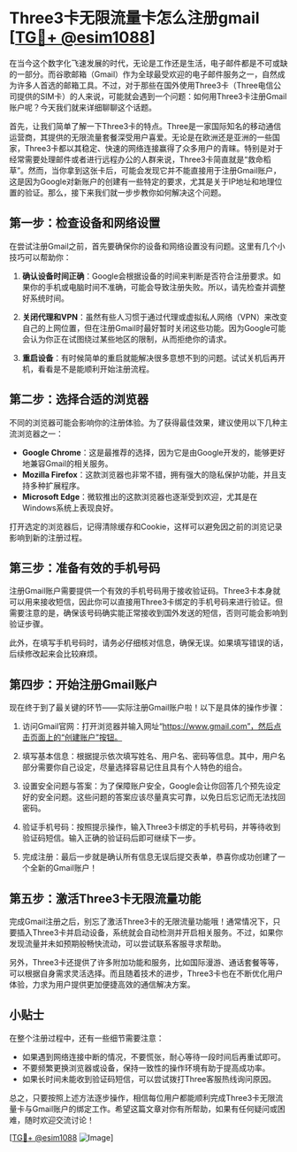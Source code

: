 # Three3卡无限流量卡怎么注册gmail [[TG💪+ @esim1088](https://t.me/s/esim1088)]

在当今这个数字化飞速发展的时代，无论是工作还是生活，电子邮件都是不可或缺的一部分。而谷歌邮箱（Gmail）作为全球最受欢迎的电子邮件服务之一，自然成为许多人首选的邮箱工具。不过，对于那些在国外使用Three3卡（Three电信公司提供的SIM卡）的人来说，可能就会遇到一个问题：如何用Three3卡注册Gmail账户呢？今天我们就来详细聊聊这个话题。

首先，让我们简单了解一下Three3卡的特点。Three是一家国际知名的移动通信运营商，其提供的无限流量套餐深受用户喜爱。无论是在欧洲还是亚洲的一些国家，Three3卡都以其稳定、快速的网络连接赢得了众多用户的青睐。特别是对于经常需要处理邮件或者进行远程办公的人群来说，Three3卡简直就是“救命稻草”。然而，当你拿到这张卡后，可能会发现它并不能直接用于注册Gmail账户，这是因为Google对新账户的创建有一些特定的要求，尤其是关于IP地址和地理位置的验证。那么，接下来我们就一步步教你如何解决这个问题。

## 第一步：检查设备和网络设置

在尝试注册Gmail之前，首先要确保你的设备和网络设置没有问题。这里有几个小技巧可以帮助你：

1. **确认设备时间正确**：Google会根据设备的时间来判断是否符合注册要求。如果你的手机或电脑时间不准确，可能会导致注册失败。所以，请先检查并调整好系统时间。
   
2. **关闭代理和VPN**：虽然有些人习惯于通过代理或虚拟私人网络（VPN）来改变自己的上网位置，但在注册Gmail时最好暂时关闭这些功能。因为Google可能会认为你正在试图绕过某些地区的限制，从而拒绝你的请求。

3. **重启设备**：有时候简单的重启就能解决很多意想不到的问题。试试关机后再开机，看看是不是能顺利开始注册流程。

## 第二步：选择合适的浏览器

不同的浏览器可能会影响你的注册体验。为了获得最佳效果，建议使用以下几种主流浏览器之一：

- **Google Chrome**：这是最推荐的选择，因为它是由Google开发的，能够更好地兼容Gmail的相关服务。
- **Mozilla Firefox**：这款浏览器也非常不错，拥有强大的隐私保护功能，并且支持多种扩展程序。
- **Microsoft Edge**：微软推出的这款浏览器也逐渐受到欢迎，尤其是在Windows系统上表现良好。

打开选定的浏览器后，记得清除缓存和Cookie，这样可以避免因之前的浏览记录影响到新的注册过程。

## 第三步：准备有效的手机号码

注册Gmail账户需要提供一个有效的手机号码用于接收验证码。Three3卡本身就可以用来接收短信，因此你可以直接用Three3卡绑定的手机号码来进行验证。但需要注意的是，确保该号码确实能正常接收到国外发送的短信，否则可能会影响到验证步骤。

此外，在填写手机号码时，请务必仔细核对信息，确保无误。如果填写错误的话，后续修改起来会比较麻烦。

## 第四步：开始注册Gmail账户

现在终于到了最关键的环节——实际注册Gmail账户啦！以下是具体的操作步骤：

1. 访问Gmail官网：打开浏览器并输入网址“https://www.gmail.com”，然后点击页面上的“创建账户”按钮。

2. 填写基本信息：根据提示依次填写姓名、用户名、密码等信息。其中，用户名部分需要你自己设定，尽量选择容易记住且具有个人特色的组合。

3. 设置安全问题与答案：为了保障账户安全，Google会让你回答几个预先设定好的安全问题。这些问题的答案应该尽量真实可靠，以免日后忘记而无法找回密码。

4. 验证手机号码：按照提示操作，输入Three3卡绑定的手机号码，并等待收到验证码短信。输入正确的验证码后即可继续下一步。

5. 完成注册：最后一步就是确认所有信息无误后提交表单，恭喜你成功创建了一个全新的Gmail账户！

## 第五步：激活Three3卡无限流量功能

完成Gmail注册之后，别忘了激活Three3卡的无限流量功能哦！通常情况下，只要插入Three3卡并启动设备，系统就会自动检测并开启相关服务。不过，如果你发现流量并未如预期般畅快流动，可以尝试联系客服寻求帮助。

另外，Three3卡还提供了许多附加功能和服务，比如国际漫游、通话套餐等等，可以根据自身需求灵活选择。而且随着技术的进步，Three3卡也在不断优化用户体验，力求为用户提供更加便捷高效的通信解决方案。

## 小贴士

在整个注册过程中，还有一些细节需要注意：

- 如果遇到网络连接中断的情况，不要慌张，耐心等待一段时间后再重试即可。
- 不要频繁更换浏览器或设备，保持一致性的操作环境有助于提高成功率。
- 如果长时间未能收到验证码短信，可以尝试拨打Three客服热线询问原因。

总之，只要按照上述方法逐步操作，相信每位用户都能顺利完成Three3卡无限流量卡与Gmail账户的绑定工作。希望这篇文章对你有所帮助，如果有任何疑问或困难，随时欢迎交流讨论！

[[TG💪+ @esim1088](https://t.me/s/esim1088) ![Image](https://i.postimg.cc/4NQfJmqS/Snipaste-2025-05-13-00-14-12.png)]